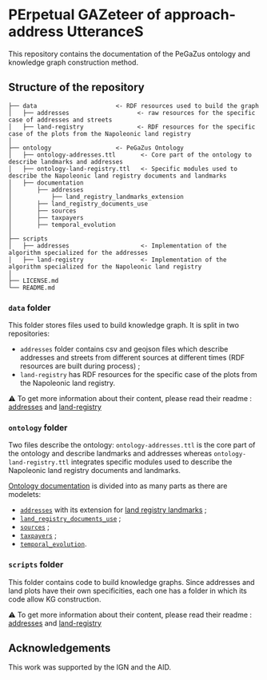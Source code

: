 # PErpetual GAZeteer of approach-address UtteranceS

This repository contains the documentation of the PeGaZus ontology and knowledge graph construction method. 

## Structure of the repository
```
├── data                      <- RDF resources used to build the graph
│   ├── addresses                   <- raw resources for the specific case of addresses and streets
│   ├── land-registry               <- RDF resources for the specific case of the plots from the Napoleonic land registry
│
├── ontology                  <- PeGaZus Ontology
│   ├── ontology-addresses.ttl       <- Core part of the ontology to describe landmarks and addresses
│   ├── ontology-land-registry.ttl   <- Specific modules used to describe the Napoleonic land registry documents and landmarks
│   ├── documentation
│       ├── addresses
│           ├── land_registry_landmarks_extension
│       ├── land_registry_documents_use
│       ├── sources
│       ├── taxpayers
│       ├── temporal_evolution
│
├── scripts
│   ├── addresses                    <- Implementation of the algorithm specialized for the addresses
│   ├── land-registry                <- Implementation of the algorithm specialized for the Napoleonic land registry
│
├── LICENSE.md
└── README.md
```

### `data` folder

This folder stores files used to build knowledge graph. It is split in two repositories:
* `addresses` folder contains csv and geojson files which describe addresses and streets from different sources at different times (RDF resources are built during process) ;
* `land-registry` has RDF resources for the specific case of the plots from the Napoleonic land registry.

⚠️ To get more information about their content, please read their readme : [addresses](data/addresses/README.md) and [land-registry](data/land-registry/README.md)

### `ontology` folder
Two files describe the ontology: `ontology-addresses.ttl` is the core part of the ontology and describe landmarks and addresses whereas `ontology-land-registry.ttl` integrates specific modules used to describe the Napoleonic land registry documents and landmarks.

[Ontology documentation](ontology/documentation) is divided into as many parts as there are modelets:
* [`addresses`](ontology/documentation/addresses) with its extension for [land registry landmarks](ontology/documentation/addresses/land_registry_landmarks_extension) ;
* [`land_registry_documents_use`](ontology/documentation/land_registry_documents_use) ;
* [`sources`](ontology/documentation/sources) ;
* [`taxpayers`](ontology/documentation/taxpayers) ;
* [`temporal_evolution`](ontology/documentation/temporal_evolution).

### `scripts` folder
This folder contains code to build knowledge graphs. Since addresses and land plots have their own specificities, each one has a folder in which its code allow KG construction.

⚠️ To get more information about their content, please read their readme : [addresses](scripts/addresses/README.md) and [land-registry](scripts/land-registry/README.md)

## Acknowledgements
This work was supported by the IGN and the AID.
